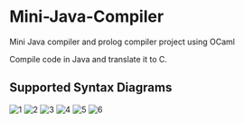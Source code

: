 # Mini-Java-Compiler

Mini Java compiler and prolog compiler project using OCaml

Compile code in Java and translate it to C.

## Supported Syntax Diagrams

![1](https://github.com/SeanZheng21/Mini-Java-Compiler/blob/main/Mini%20Java/images/1.png)
![2](https://github.com/SeanZheng21/Mini-Java-Compiler/blob/main/Mini%20Java/images/2.png)
![3](https://github.com/SeanZheng21/Mini-Java-Compiler/blob/main/Mini%20Java/images/3.png)
![4](https://github.com/SeanZheng21/Mini-Java-Compiler/blob/main/Mini%20Java/images/4.png)
![5](https://github.com/SeanZheng21/Mini-Java-Compiler/blob/main/Mini%20Java/images/5.png)
![6](https://github.com/SeanZheng21/Mini-Java-Compiler/blob/main/Mini%20Java/images/6.png)
